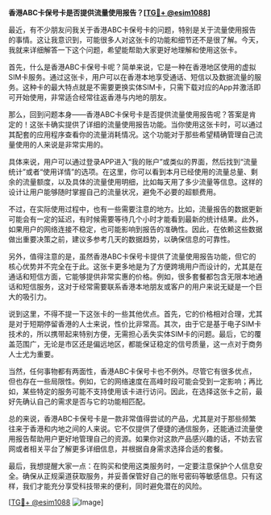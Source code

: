 **香港ABC卡保号卡是否提供流量使用报告？[[TG💪+ @esim1088](https://t.me/s/esim1088)]**

最近，有不少朋友问我关于香港ABC卡保号卡的问题，特别是关于流量使用报告的事情。这让我意识到，可能很多人对这张卡的功能和细节还不是很了解。今天，我就来详细解答一下这个问题，希望能帮助大家更好地理解和使用这张卡。

首先，什么是香港ABC卡保号卡呢？简单来说，它是一种在香港地区使用的虚拟SIM卡服务。通过这张卡，用户可以在香港本地享受通话、短信以及数据流量的服务。这种卡的最大特点就是不需要更换实体SIM卡，只需下载对应的App并激活即可开始使用，非常适合经常往返香港与内地的朋友。

那么，回到问题本身——香港ABC卡保号卡是否提供流量使用报告呢？答案是肯定的！这张卡确实提供了详细的流量使用报告功能。当你使用这张卡时，可以通过其配套的应用程序查看你的流量消耗情况。这个功能对于那些希望精确管理自己流量使用的人来说是非常实用的。

具体来说，用户可以通过登录APP进入“我的账户”或类似的界面，然后找到“流量统计”或者“使用详情”的选项。在这里，你可以看到本月已经使用的流量总量、剩余的流量额度，以及具体的流量使用明细，比如每天用了多少流量等信息。这样的设计让用户能够随时掌握自己的流量状况，避免不必要的超额费用。

不过，在实际使用过程中，也有一些需要注意的地方。比如，流量报告的数据更新可能会有一定的延迟，有时候需要等待几个小时才能看到最新的统计结果。此外，如果用户的网络连接不稳定，也可能影响到报告的准确性。因此，在依赖这些数据做出重要决策之前，建议多参考几天的数据趋势，以确保信息的可靠性。

另外，值得注意的是，虽然香港ABC卡保号卡提供了流量使用报告功能，但它的核心优势并不完全在于此。这张卡更多地是为了方便跨境用户而设计的，尤其是在通话和短信方面，它能够提供非常实惠的价格。例如，很多套餐都包含无限本地通话和短信服务，这对于经常需要联系香港本地朋友或客户的用户来说无疑是一个巨大的吸引力。

说到这里，不得不提一下这张卡的一些其他优点。首先，它的价格相对合理，尤其是对于短期停留香港的人士来说，性价比非常高。其次，由于它是基于电子SIM卡技术的，所以携带起来特别方便，无需担心丢失实体SIM卡的问题。最后，它的覆盖范围广，无论是市区还是偏远地区，都能保证稳定的信号质量，这一点对于商务人士尤为重要。

当然，任何事物都有两面性，香港ABC卡保号卡也不例外。尽管它有很多优点，但也存在一些局限性。例如，它的网络速度在高峰时段可能会受到一定影响；再比如，某些特定的服务可能不支持使用该卡进行访问。因此，在选择这张卡之前，最好先确认自己的需求是否与它的功能相匹配。

总的来说，香港ABC卡保号卡是一款非常值得尝试的产品，尤其是对于那些频繁往来于香港和内地之间的人来说。它不仅提供了便捷的通信服务，还能通过流量使用报告帮助用户更好地管理自己的资源。如果你对这款产品感兴趣的话，不妨去官网或者相关平台了解更多详细信息，并根据自身需求选择合适的套餐。

最后，我想提醒大家一点：在购买和使用这类服务时，一定要注意保护个人信息安全。确保从正规渠道获取服务，并妥善保管好自己的账号密码等敏感信息。只有这样，我们才能充分享受科技带来的便利，同时避免潜在的风险。

[[TG💪+ @esim1088](https://t.me/s/esim1088) ![Image](https://i.postimg.cc/4NQfJmqS/Snipaste-2025-05-13-00-14-12.png)]